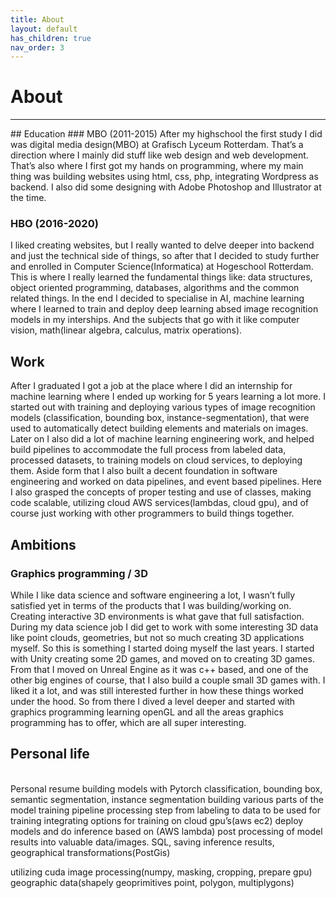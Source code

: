 ```yaml
---
title: About
layout: default
has_children: true
nav_order: 3
---
```

# About
<hr>
## Education
### MBO (2011-2015)
After my highschool the first study I did was digital media design(MBO) at Grafisch Lyceum Rotterdam. That’s a direction where I mainly did stuff like web design and web development. That’s also where I first got my hands on programming, where my main thing was building websites using html, css, php, integrating Wordpress as backend. I also did some designing with Adobe Photoshop and Illustrator at the time.

### HBO (2016-2020)
I liked creating websites, but I really wanted to delve deeper into backend and just the technical side of things, so after that I decided to study further and enrolled in Computer Science(Informatica) at Hogeschool Rotterdam. This is where I really learned the fundamental things like: data structures, object oriented programming, databases, algorithms and the common related things. In the end I decided to specialise in AI, machine learning where I learned to train and deploy deep learning absed image recognition models in my interships. And the subjects that go with it like computer vision, math(linear algebra, calculus, matrix operations).

## Work
After I graduated I got a job at the place where I did an internship for machine learning where I ended up working for 5 years learning a lot more. I started out with training and deploying various types of image recognition models (classification, bounding box, instance-segmentation), that were used to automatically detect building elements and materials on images. Later on I also did a lot of machine learning engineering work, and helped build pipelines to accommodate the full process from labeled data, processed datasets, to training models on cloud services, to deploying them. Aside form that I also built a decent foundation in software engineering and worked on data pipelines, and event based pipelines. Here I also grasped the concepts of proper testing and use of classes, making code scalable, utilizing cloud AWS services(lambdas, cloud gpu), and of course just working with other programmers to build things together.

## Ambitions
### Graphics programming / 3D
While I like data science and software engineering a lot, I wasn’t fully satisfied yet in terms of the products that I was building/working on. Creating interactive 3D environments is what gave that full satisfaction. During my data science job I did get to work with some interesting 3D data like point clouds, geometries, but not so much creating 3D applications myself. So this is something I started doing myself the last years. I started with Unity creating some 2D games, and moved on to creating 3D games. From that I moved on Unreal Engine as it was c++ based, and one of the other big engines of course, that I also build a couple small 3D games with. I liked it a lot, and was still interested further in how these things worked under the hood. So from there I dived a level deeper and started with graphics programming learning openGL and all the areas graphics programming has to offer, which are all super interesting.


## Personal life





<br/>
Personal
resume
building models with Pytorch classification, bounding box, semantic segmentation, instance segmentation
building various parts of the model training pipeline
processing step from labeling to data to be used for training
integrating options for training on cloud gpu’s(aws ec2)
deploy models and do inference based on (AWS lambda)
post processing of model results into valuable data/images.
SQL, saving inference results, geographical transformations(PostGis)

utilizing cuda 
image processing(numpy, masking, cropping, prepare gpu)
geographic data(shapely geoprimitives point, polygon, multiplygons)





